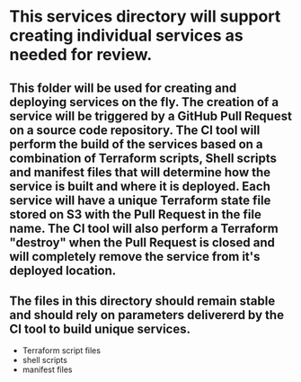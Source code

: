# This services directory will support creating individual services as needed for review.

## This folder will be used for creating and deploying services on the fly.  The creation of a service will be triggered by a GitHub Pull Request on a source code repository. The CI tool will perform the build of the services based on a combination of Terraform scripts, Shell scripts and manifest files that will determine how the service is built and where it is deployed.  Each service will have a unique Terraform state file stored on S3 with the Pull Request in the file name.  The CI tool will also perform a Terraform "destroy" when the Pull Request is closed and will completely remove the service from it's deployed location.

##  The files in this directory should remain stable and should rely on  parameters delivererd by the CI tool to build unique services.

- Terraform script files
- shell scripts
- manifest files
